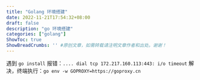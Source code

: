 ```yaml
---
title: "Golang 环境搭建"
date: 2022-11-21T17:54:32+08:00
draft: false
description: "go 环境搭建"
categories: ["golang"]
ShowToc: true
ShowBreadCrumbs: '' #原创文章，如需转载请注明文章作者和出处。谢谢！
---
```



遇到 `go install` 报错：`.... dial tcp 172.217.160.113:443: i/o timeout` 解决，终端执行：`go env -w GOPROXY=https://goproxy.cn`